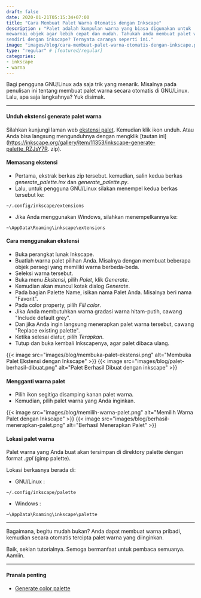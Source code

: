 ```yaml
---
draft: false
date: 2020-01-21T05:15:34+07:00
title: "Cara Membuat Palet Warna Otomatis dengan Inkscape"
description : "Palet adalah kumpulan warna yang biasa digunakan untuk
mewarnai objek agar lebih cepat dan mudah. Tahukah anda membuat palet warna
sendiri dengan inkscape? Ternyata caranya seperti ini."
image: "images/blog/cara-membuat-palet-warna-otomatis-dengan-inkscape.png"
type: "regular" # [featured/regular]
categories:
- inkscape
- warna
---
```


Bagi pengguna GNU/Linux ada saja trik yang menarik. Misalnya pada penulisan
ini tentang membuat palet warna secara otomatis di GNU/Linux. Lalu, apa saja
langkahnya? Yuk disimak.

***

#### Unduh ekstensi generate palet warna

Silahkan kunjungi laman web [ekstensi
palet](https://inkscape.org/~olibia/%E2%98%85generate-palette-extension).
Kemudian klik ikon unduh. Atau Anda bisa langsung mengunduhnya dengan mengklik
[tautan
ini](https://inkscape.org/gallery/item/11353/inkscape-generate-palette_RZJsY7R.
zip).

#### Memasang ekstensi

* Pertama, ekstrak berkas zip tersebut. kemudian, salin kedua
berkas *generate_palette.inx* dan *generate_palette.py*.
* Lalu, untuk pengguna GNU/Linux silakan menempel kedua berkas tersebut ke:

```
~/.config/inkscape/extensions
```

* Jika Anda menggunakan Windows, silahkan menempelkannya ke:

```
~\AppData\Roaming\inkscape\extensions
```

#### Cara menggunakan ekstensi

* Buka perangkat lunak Inkscape.
* Buatlah warna palet pilihan Anda. Misalnya dengan membuat beberapa
objek persegi yang memiliki warna berbeda-beda.
* Seleksi warna tersebut.
* Buka menu *Ekstensi*, pilih *Palet*, klik *Generate*.
* Kemudian akan muncul kotak dialog *Generate*.
* Pada bagian Palette Name, isikan nama Palet Anda. Misalnya beri nama "Favorit".
* Pada color property, pilih *Fill color*.
* Jika Anda membutuhkan warna gradasi warna hitam-putih, cawang "Include
default grey".
* Dan jika Anda ingin langsung menerapkan palet warna tersebut, cawang
"Replace existing palette".
* Ketika selesai diatur, pilih *Terapkan*.
* Tutup dan buka kembali Inkscapenya, agar palet dibaca ulang.

{{< image src="images/blog/membuka-palet-ekstensi.png"
alt="Membuka Palet Ekstensi dengan Inkscape" >}}
{{< image src="images/blog/palet-berhasil-dibuat.png"
alt="Palet Berhasil Dibuat dengan inkscape" >}}

#### Mengganti warna palet

* Pilih ikon segitiga disamping kanan palet warna.
* Kemudian, pilih palet warna yang Anda inginkan.

{{< image src="images/blog/memilih-warna-palet.png"
alt="Memilih Warna Palet dengan Inkscape" >}}
{{< image src="images/blog/berhasil-menerapkan-palet.png"
alt="Berhasil Menerapkan Palet" >}}

#### Lokasi palet warna

Palet warna yang Anda buat akan tersimpan di direktory palette dengan
format *.gpl* (gimp palette).

Lokasi berkasnya berada di:

* GNU/Linux :

```
~/.config/inkscape/palette
```
* Windows :
```
~\AppData\Roaming\inkscape\palette
```

***

Bagaimana, begitu mudah bukan? Anda dapat membuat warna pribadi, kemudian
secara otomatis tercipta palet warna yang diinginkan.

Baik, sekian tutorialnya. Semoga bermanfaat untuk pembaca semuanya. Aamiin.

***

#### Pranala penting

* [Generate color palette](https://github.com/olibia/inkscape-generate-palette)
